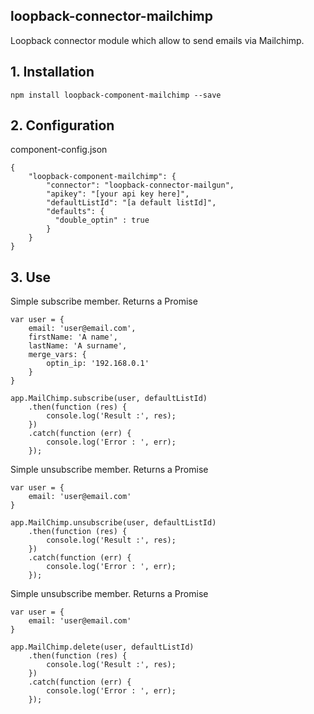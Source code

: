 ## loopback-connector-mailchimp

Loopback connector module which allow to send emails via Mailchimp.

## 1. Installation

````
npm install loopback-component-mailchimp --save
````

## 2. Configuration

component-config.json

    {
        "loopback-component-mailchimp": {
            "connector": "loopback-connector-mailgun",
            "apikey": "[your api key here]",
            "defaultListId": "[a default listId]",
            "defaults": {
              "double_optin" : true
            }
        }
    }

## 3. Use

Simple subscribe member. Returns a Promise

    var user = {
        email: 'user@email.com',
        firstName: 'A name',
        lastName: 'A surname',
        merge_vars: {
            optin_ip: '192.168.0.1'
        }
    }

    app.MailChimp.subscribe(user, defaultListId)
        .then(function (res) {
            console.log('Result :', res);
        })
        .catch(function (err) {
            console.log('Error : ', err);
        });

Simple unsubscribe member. Returns a Promise

    var user = {
        email: 'user@email.com'
    }

    app.MailChimp.unsubscribe(user, defaultListId)
        .then(function (res) {
            console.log('Result :', res);
        })
        .catch(function (err) {
            console.log('Error : ', err);
        });

Simple unsubscribe member. Returns a Promise

    var user = {
        email: 'user@email.com'
    }

    app.MailChimp.delete(user, defaultListId)
        .then(function (res) {
            console.log('Result :', res);
        })
        .catch(function (err) {
            console.log('Error : ', err);
        });